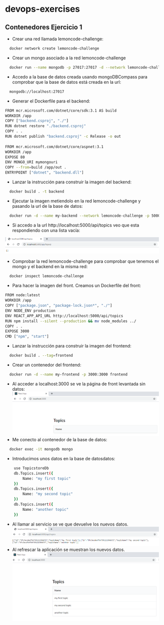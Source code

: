 # devops-exercises

## Contenedores Ejercicio 1

- Crear una red llamada lemoncode-challenge:

```bash
  docker network create lemoncode-challenge
```

- Crear un mongo asociado a la red lemoncode-challenge

```bash
  docker run --name mongodb -p 27017:27017 -d --network lemoncode-challenge --mount source=my-mongo-data,target=/data/db mongo
```

- Accedo a la base de datos creada usando mongoDBCompass para comprobar que la base de datos está creada en la url:

```bash
  mongodb://localhost:27017
```

- Generar el Dockerfile para el backend:

```bash
FROM mcr.microsoft.com/dotnet/core/sdk:3.1 AS build
WORKDIR /app
COPY ["backend.csproj", "./"]
RUN dotnet restore "./backend.csproj"
COPY . .
RUN dotnet publish "backend.csproj" -c Release -o out

FROM mcr.microsoft.com/dotnet/core/aspnet:3.1
WORKDIR /app
EXPOSE 80
ENV MONGO_URI mymongouri
COPY --from=build /app/out .
ENTRYPOINT ["dotnet", "backend.dll"]
```

- Lanzar la instrucción para construir la imagen del backend:

```bash
  docker build . -t backend
```

- Ejecutar la imagen metiendolo en la red lemoncode-challenge y pasando la url de la base de datos:

```bash
  docker run -d --name my-backend --network lemoncode-challenge -p 5000:80 -e "MONGO_URI=mongodb://mongodb:27017" backend
```

- Si accedo a la url http://localhost:5000/api/topics veo que esta respondiendo con una lista vacía:

![resultado vacío](./images/image1.PNG)

- Comprobar la red lemoncode-challenge para comprobar que tenemos el mongo y el backend en la misma red:

```bash
  docker inspect lemoncode-challenge
```

- Para hacer la imagen del front. Creamos un Dockerfile del front:

```bash
FROM node:latest
WORKDIR /app
COPY ["package.json", "package-lock.json*", "./"]
ENV NODE_ENV production
ENV REACT_APP_API_URL http://localhost:5000/api/topics
RUN npm install --silent --production && mv node_modules ../
COPY . .
EXPOSE 3000
CMD ["npm", "start"]
```

- Lanzar la instrucción para construir la imagen del frontend:

```bash
  docker build . --tag=frontend
```

- Crear un contenedor del frontend:

```bash
  docker run -d --name my-frontend -p 3000:3000 frontend
```

- Al acceder a localhost:3000 se ve la página de front levantada sin datos:
  ![front sin datos](./images/image2.PNG)
- Me conecto al contenedor de la base de datos:

```bash
  docker exec -it mongodb mongo
```

- Introducimos unos datos en la base de datosdatos:

```bash
    use TopicstoreDb
    db.Topics.insert({
        Name: "my first topic"
    })
    db.Topics.insert({
        Name: "my second topic"
    })
    db.Topics.insert({
        Name: "another topic"
    })
```

- Al llamar al servicio se ve que devuelve los nuevos datos.
  ![servicio devuelve datos](./images/image3.PNG)
- Al refrescar la aplicación se muestran los nuevos datos.
  ![Frontend muestra los datos](./images/image4.PNG)

